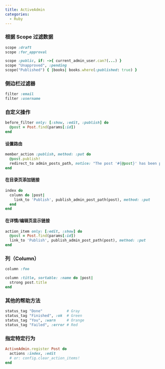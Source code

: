 ```yaml
---
title: ActiveAdmin
categories:
  - Ruby
---
```


### 根据 Scope 过滤数据

```ruby
scope :draft
scope :for_approval
```

```ruby
scope :public, if: ->{ current_admin_user.can?(...) }
scope "Unapproved", :pending
scope("Published") { |books| books.where(:published: true) }
```

### 侧边栏过滤器

```ruby
filter :email
filter :username
```

### 自定义操作

```ruby
before_filter only: [:show, :edit, :publish] do
  @post = Post.find(params[:id])
end
```

#### 设置路由

```ruby
member_action :publish, method: :put do
  @post.publish!
  redirect_to admin_posts_path, notice: "The post '#{@post}' has been published!"
end
```

#### 在目录页添加链接

```ruby
index do
  column do |post|
    link_to 'Publish', publish_admin_post_path(post), method: :put
  end
end
```

#### 在详情/编辑页显示链接

```ruby
action_item only: [:edit, :show] do
  @post = Post.find(params[:id])
  link_to 'Publish', publish_admin_post_path(post), method: :put
end
```

### 列（Column）

```ruby
column :foo
```

```ruby
column :title, sortable: :name do |post|
  strong post.title
end
```

### 其他的帮助方法

```ruby
status_tag "Done"           # Gray
status_tag "Finished", :ok  # Green
status_tag "You", :warn     # Orange
status_tag "Failed", :error # Red
```

### 指定特定行为

```ruby
ActiveAdmin.register Post do
  actions :index, :edit
  # or: config.clear_action_items!
end
```
